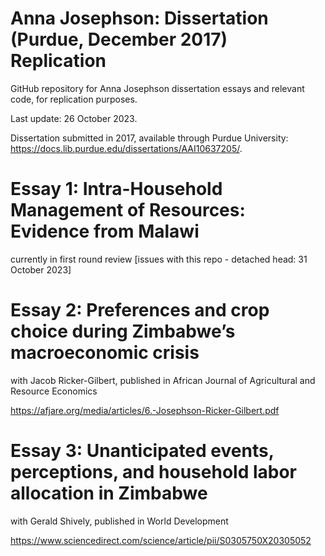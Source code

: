 # Anna Josephson: Dissertation (Purdue, December 2017) Replication

GitHub repository for Anna Josephson dissertation essays and relevant code, for replication purposes. 

Last update: 26 October 2023.

Dissertation submitted in 2017, available through Purdue University: https://docs.lib.purdue.edu/dissertations/AAI10637205/. 

# Essay 1: Intra-Household Management of Resources: Evidence from Malawi
currently in first round review
[issues with this repo - detached head: 31 October 2023]

# Essay 2: Preferences and crop choice during Zimbabwe’s macroeconomic crisis
with Jacob Ricker-Gilbert, published in African Journal of Agricultural and Resource Economics

https://afjare.org/media/articles/6.-Josephson-Ricker-Gilbert.pdf

# Essay 3: Unanticipated events, perceptions, and household labor allocation in Zimbabwe
with Gerald Shively, published in World Development

https://www.sciencedirect.com/science/article/pii/S0305750X20305052
